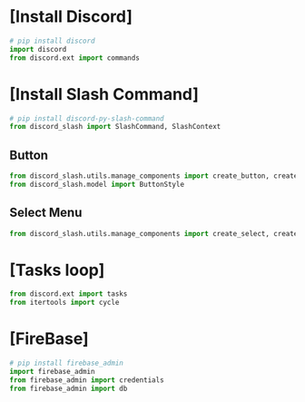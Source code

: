 # [Install Discord]
```py
# pip install discord
import discord
from discord.ext import commands
```

# [Install Slash Command]
```py
# pip install discord-py-slash-command
from discord_slash import SlashCommand, SlashContext
```
## Button
```py
from discord_slash.utils.manage_components import create_button, create_actionrow
from discord_slash.model import ButtonStyle
```

## Select Menu
```py
from discord_slash.utils.manage_components import create_select, create_select_option, create_actionrow
```

# [Tasks loop]
```py
from discord.ext import tasks
from itertools import cycle
```

# [FireBase]
```py
# pip install firebase_admin
import firebase_admin
from firebase_admin import credentials
from firebase_admin import db
```
